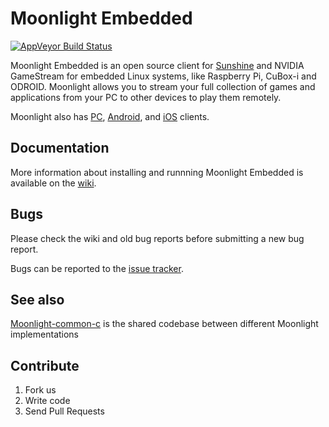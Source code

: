 # Moonlight Embedded

[![AppVeyor Build Status](https://ci.appveyor.com/api/projects/status/uaph3i3lfu7gl7m7/branch/master?svg=true)](https://ci.appveyor.com/project/cgutman/moonlight-embedded/branch/master)

Moonlight Embedded is an open source client for [Sunshine](https://github.com/LizardByte/Sunshine) and NVIDIA GameStream for embedded Linux systems, like Raspberry Pi, CuBox-i and ODROID. Moonlight allows you to stream your full collection of games and applications from your PC to other devices to play them remotely.

Moonlight also has [PC](https://github.com/moonlight-stream/moonlight-qt), [Android](https://github.com/moonlight-stream/moonlight-android), and [iOS](https://github.com/moonlight-stream/moonlight-ios) clients.

## Documentation

More information about installing and runnning Moonlight Embedded is available on the [wiki](https://github.com/moonlight-stream/moonlight-embedded/wiki).

## Bugs

Please check the wiki and old bug reports before submitting a new bug report.

Bugs can be reported to the [issue tracker](https://github.com/moonlight-stream/moonlight-embedded/issues).

## See also

[Moonlight-common-c](https://github.com/moonlight-stream/moonlight-common-c) is the shared codebase between different Moonlight implementations

## Contribute

1. Fork us
2. Write code
3. Send Pull Requests
